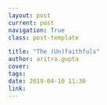 ```yaml
---
layout: post
current: post
navigation: True
class: post-template

title: "The (Un)faithfuls"
author: aritra.gupta
cover:
tags: 
date: 2019-04-10 11:30
link:
---
```

